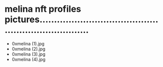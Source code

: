 # melina nft profiles pictures......................................................................
- 0xmelina (1).jpg
- 0xmelina (2).jpg
- 0xmelina (3).jpg
- 0xmelina (4).jpg
